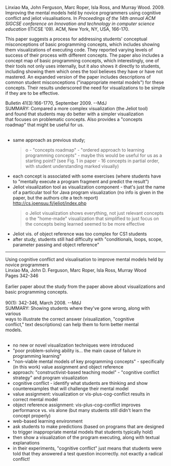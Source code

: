 Linxiao Ma, John Ferguson, Marc Roper, Isla Ross, and Murray Wood. 2009. Improving the mental models held by novice programmers using cognitive conflict and jeliot visualisations. In _Proceedings of the 14th annual ACM SIGCSE conference on Innovation and technology in computer science education_ (ITiCSE '09). ACM, New York, NY, USA, 166-170.

This paper suggests a process for addressing students' conceptual misconceptions of basic programming concepts, which includes showing them visualizations of executing code. They reported varying levels of success of their process with different concepts. The paper also includes a concept map of basic programming concepts, which interestingly, one of their tools not only uses internally, but it also shows it directly to students, including showing them which ones the tool believes they have or have not mastered. An expanded version of the paper includes descriptions of common student misconceptions ("inappropriate mental models") for these concepts. Their results underscored the need for visualizations to be simple if they are to be effective.

Bulletin 41(3):166-1770, September 2009. --MdJ<br>
SUMMARY: Compared a more complex visualization (the Jeliot tool)<br>
and found that students may do better with a simpler visualization<br>
that focuses on problematic concepts. Also provides a "concepts<br>
roadmap" that might be useful for us.<br>
<br>
<ul><li>same approach as previous study;<br>
<blockquote>o - "concepts roadmap" - "ordered approach to learning programming concepts" - maybe this would be useful for us as a starting point? (see Fig. 1 in paper - 16 concepts in partial order, with student understanding marked visually)<br>
</blockquote></li><li>each concept is associated with some exercises (where students have to "mentally execute a program fragment and predict the result")<br>
</li><li>Jeliot visualization tool as visualization component - that's just the name of a particular tool for Java program visualization (no info is given in the paper, but the authors cite a tech report) <a href='http://cs.joensuu.fi/jeliot/index.php'>http://cs.joensuu.fi/jeliot/index.php</a>
<blockquote>o Jeliot visualization shows everything, not just relevant concepts<br>
o the "home-made" visualization that simplified to just focus on the concepts being learned seemed to be more effective<br>
</blockquote></li><li>Jeliot vis. of object reference was too complex for CS1 students<br>
</li><li>after study, students still had difficulty with "conditionals, loops, scope, parameter passing and object reference"</li></ul>

<hr />

Using cognitive conflict and visualisation to improve mental models held by novice programmers<br>
Linxiao Ma, John D. Ferguson, Marc Roper, Isla Ross, Murray Wood<br>
Pages 342-346<br>
<br>
Earlier paper about the study from the paper above about visualizations and basic programming concepts.<br>
<br>
90(1): 342-346, March 2008. --MdJ<br>
SUMMARY: Showing students where they've gone wrong, along with various<br>
ways to illustrate the correct answer (visualization, "cognitive<br>
conflict," text descriptions) can help them to form better mental<br>
models.<br>
<br>
<ul><li>no new or novel visualization techniques were introduced<br>
</li><li>"poor problem-solving ability is... the main cause of failure in programming learning"<br>
</li><li>"non-viable mental models of key programming concepts" - specifically (in this work) value assignment and object reference<br>
</li><li>approach: "constructivist-based teaching model" - "cognitive conflict strategy" and program visualization<br>
</li><li>cognitive conflict - identify what students are thinking and show counterexamples that will challenge their mental model<br>
</li><li>value assignment: visualization or vis-plus-cog-conflict results in correct mental model<br>
</li><li>object reference assignment: vis-plus-cog-conflict improves performance vs. vis alone (but many students still didn't learn the concept properly)<br>
</li><li>web-based learning environment<br>
</li><li>ask students to make predictions (based on programs that are designed to trigger inappropriate mental models that students typically hold)<br>
</li><li>then show a visualization of the program executing, along with textual explanations<br>
</li><li>in their experiments, "cognitive conflict" just means that students were told that they answered a test question incorrectly. not exactly a radical conflict!